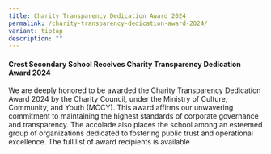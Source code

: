 ```yaml
---
title: Charity Transparency Dedication Award 2024
permalink: /charity-transparency-dedication-award-2024/
variant: tiptap
description: ""
---
```

<h4>Crest Secondary School Receives Charity Transparency Dedication Award 2024</h4>
<p></p>
<p>We are deeply honored to be awarded the Charity Transparency Dedication
Award 2024 by the Charity Council, under the Ministry of Culture, Community,
and Youth (MCCY). This award affirms our unwavering commitment to maintaining
the highest standards of corporate governance and transparency. The accolade
also places the school among an esteemed group of organizations dedicated
to fostering public trust and operational excellence. The full list of
award recipients is available</p>
<p></p>